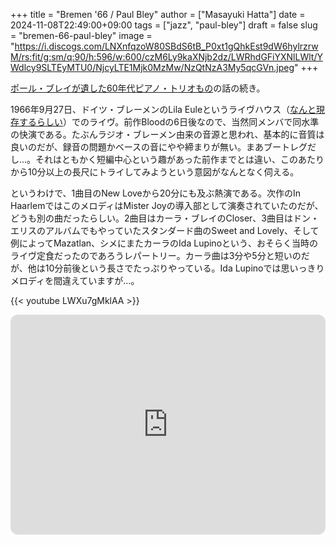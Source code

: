 +++
title = "Bremen '66 / Paul Bley"
author = ["Masayuki Hatta"]
date = 2024-11-08T22:49:00+09:00
tags = ["jazz", "paul-bley"]
draft = false
slug = "bremen-66-paul-bley"
image = "https://i.discogs.com/LNXnfqzoW80SBdS6tB_P0xt1gQhkEst9dW6hylrzrwM/rs:fit/g:sm/q:90/h:596/w:600/czM6Ly9kaXNjb2dz/LWRhdGFiYXNlLWlt/YWdlcy9SLTEyMTU0/NjcyLTE1Mjk0MzMw/NzQtNzA3My5qcGVn.jpeg"
+++

[ポール・ブレイが遺した60年代ピアノ・トリオもの](https://ja.mhatta.org/blog/2016/01/05/paul-bleys-hardcore-piano-trios-in-1960s/)の話の続き。

1966年9月27日、ドイツ・ブレーメンのLila Euleというライヴハウス（[なんと現存するらしい](https://www.lilaeule.com/)）でのライヴ。前作Bloodの6日後なので、当然同メンバで同水準の快演である。たぶんラジオ・ブレーメン由来の音源と思われ、基本的に音質は良いのだが、録音の問題かベースの音にやや締まりが無い。まあブートレグだし…。それはともかく短編中心という趣があった前作までとは違い、このあたりから10分以上の長尺にトライしてみようという意図がなんとなく伺える。

というわけで、1曲目のNew Loveから20分にも及ぶ熱演である。次作のIn HaarlemではこのメロディはMister Joyの導入部として演奏されていたのだが、どうも別の曲だったらしい。2曲目はカーラ・ブレイのCloser、3曲目はドン・エリスのアルバムでもやっていたスタンダード曲のSweet and Lovely、そして例によってMazatlan、シメにまたカーラのIda Lupinoという、おそらく当時のライヴ定食だったのであろうレパートリー。カーラ曲は3分や5分と短いのだが、他は10分前後という長さでたっぷりやっている。Ida Lupinoでは思いっきりメロディを間違えていますが…。

{{< youtube LWXu7gMklAA >}}

<iframe style="border-radius:12px" src="https://open.spotify.com/embed/album/0DuFbGfKjRvEdEJxGZwIlN?utm_source=generator" width="100%" height="352" frameBorder="0" allowfullscreen="" allow="autoplay; clipboard-write; encrypted-media; fullscreen; picture-in-picture" loading="lazy"></iframe>

